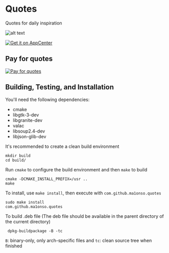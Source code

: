 # Quotes
Quotes for daily inspiration

![alt text](https://raw.githubusercontent.com/alons45/Quotes/master/data/images/Screenshot.png)

[![Get it on AppCenter](https://appcenter.elementary.io/badge.svg)](https://appcenter.elementary.io/com.github.ma1onso.quotes)

## Pay for quotes

[![Pay for quotes](https://cdn4.iconfinder.com/data/icons/simple-peyment-methods/512/paypal-64.png)](https://paypal.me/alonsoenrique)

## Building, Testing, and Installation

You'll need the following dependencies:
* cmake
* libgtk-3-dev
* libgranite-dev
* valac
* libsoup2.4-dev
* libjson-glib-dev

It's recommended to create a clean build environment

    mkdir build
    cd build/

Run `cmake` to configure the build environment and then `make` to build

    cmake -DCMAKE_INSTALL_PREFIX=/usr ..
    make

To install, use `make install`, then execute with `com.github.ma1onso.quotes`

    sudo make install
    com.github.ma1onso.quotes

To build .deb file (The deb file should be available in the parent directory of the current directory)

     dpkg-buildpackage -B -tc

`B`: binary-only, only arch-specific files and `tc`: clean source tree when finished
